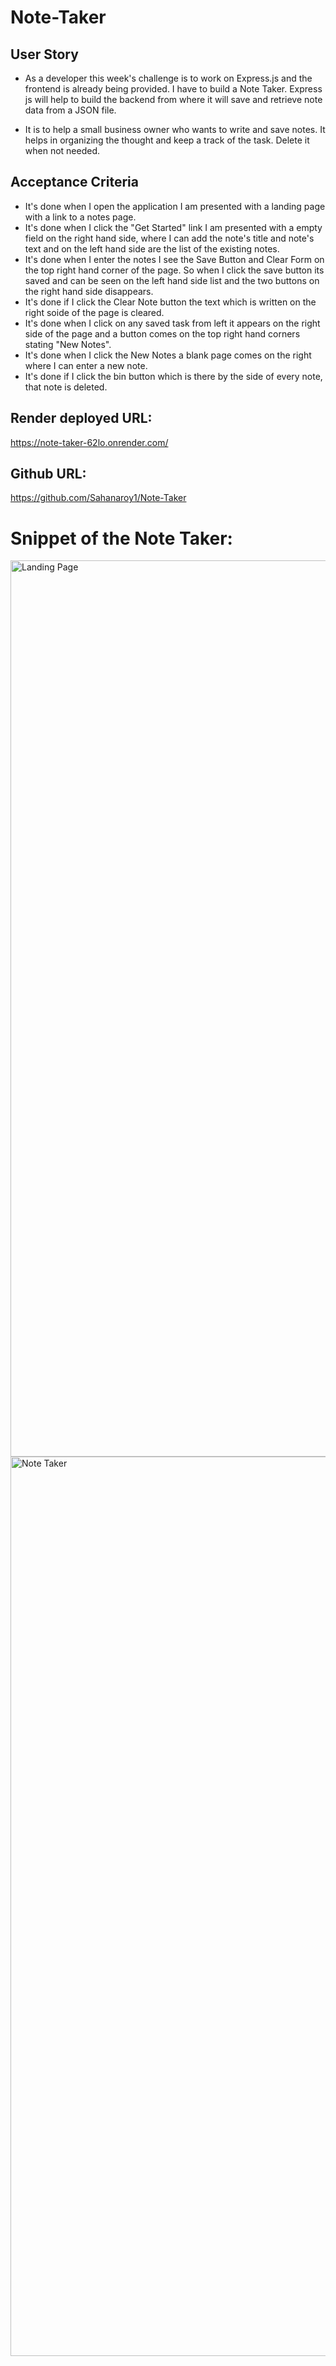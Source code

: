 # Note-Taker

## User Story

* As a developer this week's challenge is to work on Express.js and the frontend is already being provided. I have to build a Note Taker. Express js will help to build the backend from where it will save and retrieve note data from a JSON file.

* It is to help a small business owner who wants to write and save notes. It helps in organizing the thought and keep a track of the task. Delete it when not needed.

## Acceptance Criteria

* It's done when I open the application I am presented with a landing page with a link to a notes page.
* It's done when I click the "Get Started" link I am presented with a empty field on the right hand side, where I can add the note's title and note's text and on the left hand side are the list of the existing notes.
* It's done when I enter the notes I see the Save Button and Clear Form on the top right hand corner of the page. So when I click the save button its saved and can be seen on the left hand side list and the two buttons on the right hand side disappears.
* It's done if I click the Clear Note button the text which is written on the right soide of the page is cleared.
* It's done when I click on any saved task from left it appears on the right side of the page and a button comes on the top right hand corners stating "New Notes".
* It's done when I click the New Notes a blank page comes on the right where I can enter a new note.
* It's done if I click the bin button which is there by the side of every note, that note is deleted.

## Render deployed URL:
https://note-taker-62lo.onrender.com/

## Github URL:
https://github.com/Sahanaroy1/Note-Taker

# Snippet of the Note Taker:
<img width="1434" alt="Landing Page" src="https://github.com/Sahanaroy1/Note-Taker/assets/127791384/ed8e9e44-4e07-4331-a8b2-c756f7520d7e">


<img width="1439" alt="Note Taker" src="https://github.com/Sahanaroy1/Note-Taker/assets/127791384/da6b9154-fafb-4168-8494-97841fb2dbfc">

